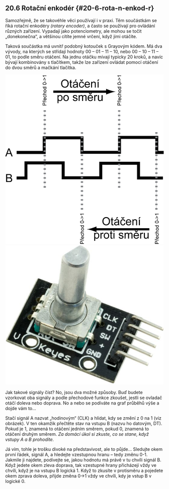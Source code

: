 ## 20.6 Rotační enkodér {#20-6-rota-n-enkod-r}

Samozřejmě, že se takovéhle věci používají i v praxi. Těm součástkám se říká rotační enkodéry _(rotary encoder)_, a často se používají pro ovládání různých zařízení. Vypadají jako potenciometry, ale mohou se točit „donekonečna“, a většinou cítíte jemné vrčení, když jimi otáčíte.

Taková součástka má uvnitř podobný kotouček s Grayovým kódem. Má dva vývody, na kterých se střídají hodnoty 00 – 01 – 11 – 10, nebo 00 – 10 – 11 – 01, to podle směru otáčení. Na jednu otáčku mívají typicky 20 kroků, a navíc bývají kombinovány s tlačítkem, takže lze zařízení ovládat pomocí otáčení do dvou směrů a mačkání tlačítka.

![263-1.png](../images/000328.png)![263-2.png](images/000302.png)

Jak takové signály číst? No, jsou dva možné způsoby. Buď budete vzorkovat oba signály a podle přechodové funkce zkoušet, jestli se ovladač otáčí doleva nebo doprava. No a nebo se podíváte na graf průběhů výše a dojde vám to…

Stačí signál A nazvat „hodinovým“ (CLK) a hlídat, kdy se změní z 0 na 1 (viz obrázek). V ten okamžik přečtěte stav na vstupu B (nazvu ho datovým, DT). Pokud je 1, znamená to otáčení jedním směrem, pokud 0, znamená to otáčení druhým směrem. _Za domácí úkol si zkuste, co se stane, když vstupy A a B prohodíte._

Já vím, tohle je trošku divoké na představivost, ale to půjde… Sledujte okem první řádek, signál A, a hledejte vzestupnou hranu – tedy změnu 0-1\. Jakmile ji najdete, podívejte se, jakou hodnotu má právě v tu chvíli signál B. Když jedete okem zleva doprava, tak vzestupné hrany přicházejí vždy ve chvíli, když je na vstupu B logická 1\. Když to zkusíte v protisměru a pojedete okem zprava doleva, přijde změna 0-&gt;1 vždy ve chvíli, kdy je vstup B v logické 0.
